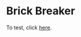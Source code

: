 # Brick Breaker

To test, click [here](https://github.com/CamilleAbella.github.io/BrickBreaker/dist/index.html).